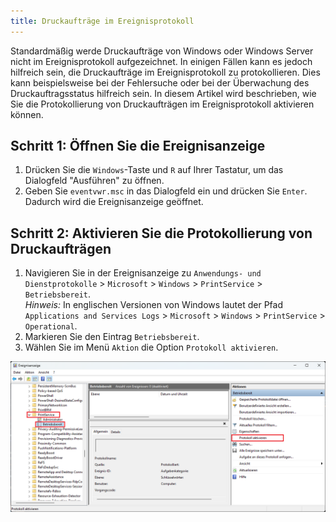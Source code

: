 ```yaml
---
title: Druckaufträge im Ereignisprotokoll
---
```


Standardmäßig werde Druckaufträge von Windows oder Windows Server nicht im Ereignisprotokoll aufgezeichnet. In einigen Fällen kann es jedoch hilfreich sein, die Druckaufträge im Ereignisprotokoll zu protokollieren. Dies kann beispielsweise bei der Fehlersuche oder bei der Überwachung des Druckauftragsstatus hilfreich sein. In diesem Artikel wird beschrieben, wie Sie die Protokollierung von Druckaufträgen im Ereignisprotokoll aktivieren können.

## Schritt 1: Öffnen Sie die Ereignisanzeige

1. Drücken Sie die `Windows`-Taste und `R` auf Ihrer Tastatur, um das Dialogfeld "Ausführen" zu öffnen.
2. Geben Sie `eventvwr.msc` in das Dialogfeld ein und drücken Sie `Enter`. Dadurch wird die Ereignisanzeige geöffnet.

## Schritt 2: Aktivieren Sie die Protokollierung von Druckaufträgen

1. Navigieren Sie in der Ereignisanzeige zu `Anwendungs- und Dienstprotokolle` > `Microsoft` > `Windows` > `PrintService` > `Betriebsbereit`.<br>
   _Hinweis:_ In englischen Versionen von Windows lautet der Pfad `Applications and Services Logs` > `Microsoft` > `Windows` > `PrintService` > `Operational`.
2. Markieren Sie den Eintrag `Betriebsbereit`.
3. Wählen Sie im Menü `Aktion` die Option `Protokoll aktivieren`.

![Ereignisanzeige - Druckauftragsprotokollierung aktivieren](/assets/images/365-business-print-agent/3025eb4d-7262-45a1-977a-b285901b1565.png)